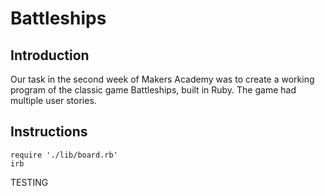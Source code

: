 Battleships
===========
Introduction
------------
Our task in the second week of Makers Academy was to create a working program of the classic game Battleships, built in Ruby. The game had multiple user stories.

Instructions
------------
```
require './lib/board.rb'
irb
```


TESTING
